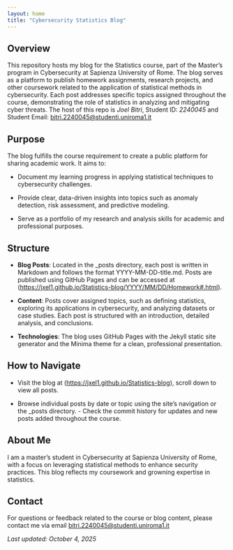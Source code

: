 ```yaml
---
layout: home
title: "Cybersecurity Statistics Blog"
---
```


## Overview

This repository hosts my blog for the Statistics course, part of the Master’s program in Cybersecurity at Sapienza University of Rome. The blog serves as a platform to publish homework assignments, research projects, and other coursework related to the application of statistical methods in cybersecurity. Each post addresses specific topics assigned throughout the course, demonstrating the role of statistics in analyzing and mitigating cyber threats. The host of this repo is *Joel Bitri*, Student ID: *2240045* and Student Email: bitri.2240045@studenti.uniroma1.it

## Purpose

The blog fulfills the course requirement to create a public platform for sharing academic work. It aims to: 

  - Document my learning progress in applying statistical techniques to cybersecurity challenges.

  - Provide clear, data-driven insights into topics such as anomaly detection, risk assessment, and predictive modeling.

  - Serve as a portfolio of my research and analysis skills for academic and professional purposes.

## Structure 

  - **Blog Posts**: Located in the _posts directory, each post is written in Markdown and follows the format YYYY-MM-DD-title.md. Posts are published using GitHub Pages and can be accessed at (https://jxel1.github.io/Statistics-blog/YYYY/MM/DD/Homework#.html).
  
  - **Content**: Posts cover assigned topics, such as defining statistics, exploring its applications in cybersecurity, and analyzing datasets or case studies. Each post is structured with an introduction, detailed analysis, and conclusions.

  - **Technologies**: The blog uses GitHub Pages with the Jekyll static site generator and the Minima theme for a clean, professional presentation.

## How to Navigate 

- Visit the blog at (https://jxel1.github.io/Statistics-blog), scroll down to view all posts.

- Browse individual posts by date or topic using the site’s navigation or the _posts directory. - Check the commit history for updates and new posts added throughout the course.

## About Me 
I am a master’s student in Cybersecurity at Sapienza University of Rome, with a focus on leveraging statistical methods to enhance security practices. This blog reflects my coursework and growning expertise in statistics. 

## Contact
For questions or feedback related to the course or blog content, please contact me via email bitri.2240045@studenti.uniroma1.it

*Last updated: October 4, 2025*
